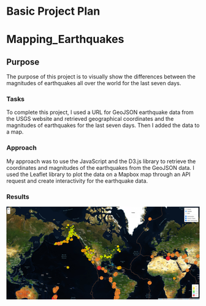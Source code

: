 # Basic Project Plan
# Mapping_Earthquakes
## Purpose
The purpose of this project is to visually show the differences between the magnitudes of earthquakes all over the world for the last seven days.

### Tasks
To complete this project, I used a URL for GeoJSON earthquake data from the USGS website and retrieved geographical coordinates and the magnitudes of earthquakes for the last seven days. Then I added the data to a map.

### Approach
My approach was to use the JavaScript and the D3.js library to retrieve the coordinates and magnitudes of the earthquakes from the GeoJSON data. I used the Leaflet library to plot the data on a Mapbox map through an API request and create interactivity for the earthquake data.

### Results
![Mapping Earthquakes](https://github.com/JeremyKRay/Mapping_Earthquakes/blob/819862b19a746455c43e560e8141e1df7a2a3973/Earthquake_Challenge/Mapping_Earthquakes.png)

